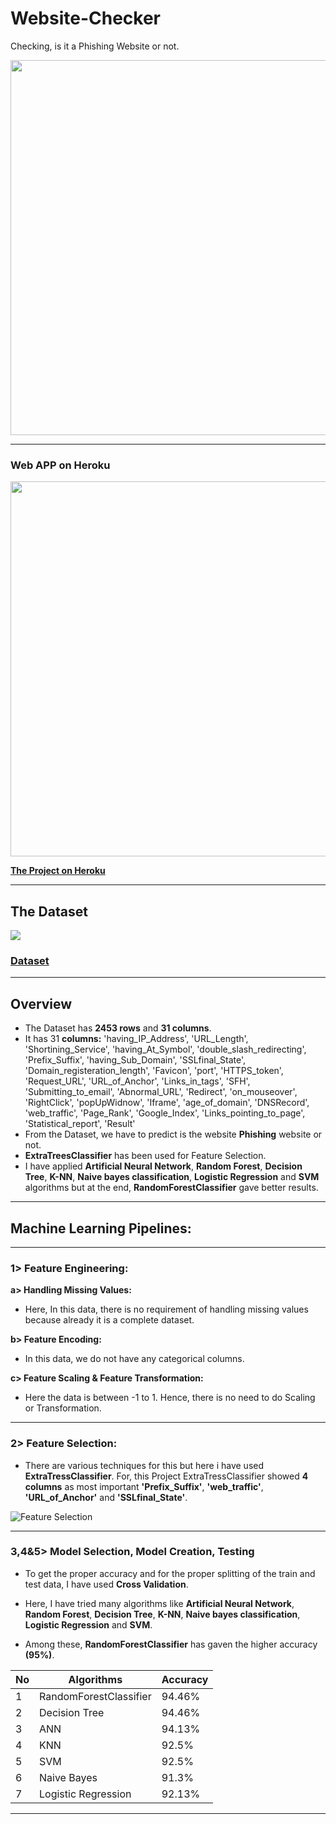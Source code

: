# **Website-Checker**
Checking, is it a Phishing Website or not.




<img src="https://github.com/Rajeev095/-Phishing_Website_Checker/blob/main/README-Resources/Website-Checker.jpg" width=600>

---

### **Web APP on Heroku**
<img src="https://github.com/Rajeev095/-Phishing_Website_Checker/README-Resources/Phishing.gif" width=600>

**[The Project on Heroku](https://websitechecker1.herokuapp.com/)**

---
## The Dataset
![](https://github.com/Rajeev095/-Phishing_Website_Checker/blob/main/README-Resources/Dataset.png)
### **[Dataset](https://github.com/Rajeev095/-Phishing_Website_Checker/blob/main/data.csv)**
---
## **Overview**
* The Dataset has **2453 rows** and **31 columns**.
* It has 31 **columns:**
'having_IP_Address', 'URL_Length', 'Shortining_Service',
 'having_At_Symbol', 'double_slash_redirecting', 'Prefix_Suffix',
       'having_Sub_Domain', 'SSLfinal_State', 'Domain_registeration_length',
       'Favicon', 'port', 'HTTPS_token', 'Request_URL', 'URL_of_Anchor',
       'Links_in_tags', 'SFH', 'Submitting_to_email', 'Abnormal_URL',
       'Redirect', 'on_mouseover', 'RightClick', 'popUpWidnow', 'Iframe',
       'age_of_domain', 'DNSRecord', 'web_traffic', 'Page_Rank',
       'Google_Index', 'Links_pointing_to_page', 'Statistical_report',
       'Result'
* From the Dataset, we have to predict is the website **Phishing** website or not.
* **ExtraTreesClassifier** has been used for Feature Selection.
* I have applied **Artificial Neural Network**, **Random Forest**, **Decision Tree**, **K-NN**, **Naive bayes classification**, **Logistic Regression** and **SVM** algorithms but at the end, **RandomForestClassifier** gave better results.

---
## **Machine Learning Pipelines:**
---
### **1> Feature Engineering:**
  
**a> Handling Missing Values:**
* Here, In this data, there is no requirement of handling missing values because already it is a complete dataset. 
    
**b> Feature Encoding:**   
* In this data, we do not have any categorical columns.

**c> Feature Scaling & Feature Transformation:**    
* Here the data is between -1 to 1. Hence, there is no need to do Scaling or Transformation.

---    
### **2> Feature Selection:**    
* There are various techniques for this but here i have used **ExtraTressClassifier**. For, this Project ExtraTressClassifier showed **4 columns** as most important **'Prefix_Suffix'**, **'web_traffic'**, **'URL_of_Anchor'** and **'SSLfinal_State'**.

![Feature Selection](https://github.com/Rajeev095/-Phishing_Website_Checker/blob/main/README-Resources/Feature%20Selection.png)

---   

### **3,4&5> Model Selection**, **Model Creation**, **Testing**
    
* To get the proper accuracy and for the proper splitting of the train and test data, I have used **Cross Validation**.
    
* Here, I have tried many algorithms like **Artificial Neural Network**, **Random Forest**, **Decision Tree**, **K-NN**, **Naive bayes classification**, **Logistic Regression** and **SVM**. 
* Among these, **RandomForestClassifier** has  gaven the higher accuracy **(95%)**.
    
| **No** |  **Algorithms** | **Accuracy** |
| --- | ---- | ---- |
| 1 | RandomForestClassifier | 94.46% |
| 2 | Decision Tree | 94.46% |
| 3 | ANN | 94.13% |
| 4 | KNN | 92.5% |
| 5 | SVM | 92.5% |
| 6 | Naive Bayes | 91.3% |
| 7 | Logistic Regression | 92.13% |

---
